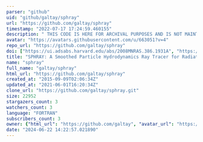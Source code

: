 ```yaml
---
parser: "github"
uid: "github/galtay/sphray"
url: "https://github.com/galtay/sphray"
timestamp: "2022-07-17 17:24:59.460155"
description: " THIS CODE IS HERE FOR ARCHIVAL PURPOSES AND IS NOT MAINTAINED"
avatar: "https://avatars.githubusercontent.com/u/663051?v=4"
repo_url: "https://github.com/galtay/sphray"
doi: ["https://ui.adsabs.harvard.edu/abs/2008MNRAS.386.1931A", "https://ui.adsabs.harvard.edu/abs/2011ascl.soft03009A/abstract"]
title: "SPHRAY: A Smoothed Particle Hydrodynamics Ray Tracer for Radiative Transfer"
name: "sphray"
full_name: "galtay/sphray"
html_url: "https://github.com/galtay/sphray"
created_at: "2015-09-09T02:06:34Z"
updated_at: "2021-06-01T16:20:34Z"
clone_url: "https://github.com/galtay/sphray.git"
size: 22952
stargazers_count: 3
watchers_count: 3
language: "FORTRAN"
subscribers_count: 3
owner: {"html_url": "https://github.com/galtay", "avatar_url": "https://avatars.githubusercontent.com/u/663051?v=4", "login": "galtay", "type": "User"}
date: "2024-06-22 14:22:57.021890"
---
```

